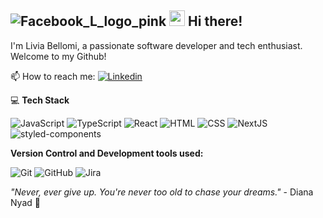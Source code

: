 ## ![Facebook_L_logo_pink](https://github.com/user-attachments/assets/495d1254-f940-4f16-90b3-fe40f9d6f56a) <img src="https://media.giphy.com/media/hvRJCLFzcasrR4ia7z/giphy.gif" width="25px" height="25px"> Hi there! <br>
I'm Livia Bellomi, a passionate software developer and tech enthusiast.
Welcome to my Github!





📫 How to reach me: <a href="https://www.linkedin.com/in/livia-bellomi-88b2821b6/">
  <img
    alt="Linkedin"
    src="https://img.shields.io/badge/linkedin-0077B5?logo=linkedin&logoColor=white&style=flat"
  />
</a>

💻 **Tech Stack**
<p>  
  <img alt="JavaScript" src="https://img.shields.io/badge/JavaScript-F7DF1E?logo=javascript&logoColor=white&style=flat" />
  <img alt="TypeScript" src="https://img.shields.io/badge/TypeScript-3178C6?logo=typescript&logoColor=white&style=flat" />
  <img alt="React" src="https://img.shields.io/badge/React-61DAFB?logo=react&logoColor=white&style=flat" />
  <img alt="HTML" src="https://img.shields.io/badge/HTML-E34F26?logo=html5&logoColor=white&style=flat" />
  <img alt="CSS" src="https://img.shields.io/badge/CSS-1572B6?logo=css3&logoColor=white&style=flat" />
  <img alt="NextJS" src="https://img.shields.io/badge/-NextJs-black?style=flat&logo=next.js&logoColor=white&style=flat" />
  <img alt="styled-components" src="https://img.shields.io/badge/styled-components-F7DF1E?logo=styledcomponents&logoColor=white&style=flat" />
  
</p>

**Version Control and Development tools used:**
<p>
  <img alt="Git" src="https://img.shields.io/badge/Git-F05032?logo=git&logoColor=white&style=flat" />
  <img alt="GitHub" src="https://img.shields.io/badge/GitHub-181717?logo=github&logoColor=white&style=flat" />
  <img alt="Jira" src="https://img.shields.io/badge/GitHub-181717?logo=jira&logoColor=white&style=flat"
  <img alt="Visual Studio Code" src="https://img.shields.io/badge/Visual Studio Code-007ACC?logo=visual+studio+code&logoColor=white&style=flat" />
</p>

_"Never, ever give up. You're never too old to chase your dreams."_ - Diana Nyad 🐬
